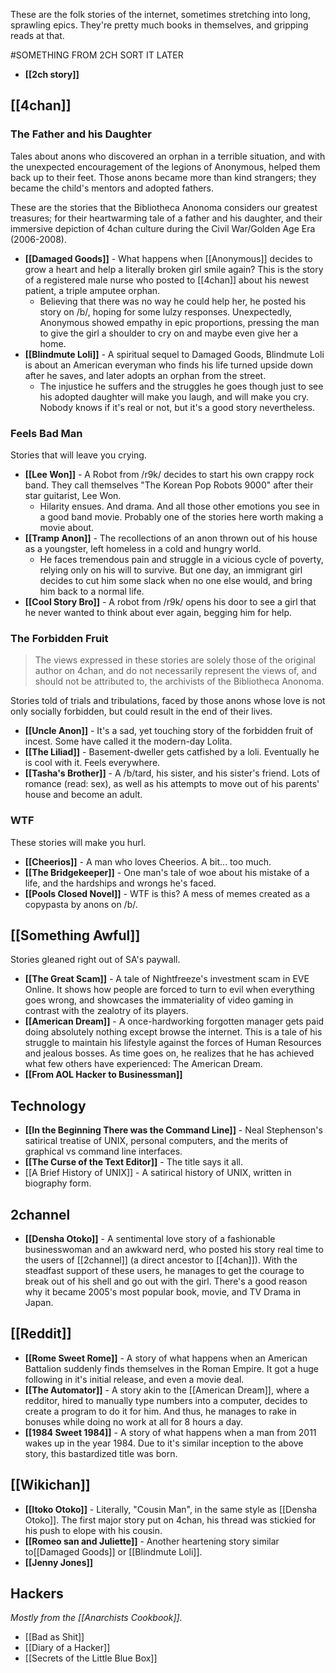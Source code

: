 These are the folk stories of the internet, sometimes stretching into long, sprawling epics. They're pretty much books in themselves, and gripping reads at that.

#SOMETHING FROM 2CH SORT IT LATER
* **[[2ch story]]**

## [[4chan]]
### The Father and his Daughter

Tales about anons who discovered an orphan in a terrible situation, and with the unexpected encouragement of the legions of Anonymous, helped them back up to their feet. Those anons became more than kind strangers; they became the child's mentors and adopted fathers.

These are the stories that the Bibliotheca Anonoma considers our greatest treasures; for their heartwarming tale of a father and his daughter, and their immersive depiction of 4chan culture during the Civil War/Golden Age Era (2006-2008).

* **[[Damaged Goods]]** - What happens when [[Anonymous]] decides to grow a heart and help a literally broken girl smile again? This is the story of a registered male nurse who posted to [[4chan]] about his newest patient, a triple amputee orphan. 
  * Believing that there was no way he could help her, he posted his story on /b/, hoping for some lulzy responses. Unexpectedly, Anonymous showed empathy in epic proportions, pressing the man to give the girl a shoulder to cry on and maybe even give her a home.
* **[[Blindmute Loli]]** - A spiritual sequel to Damaged Goods, Blindmute Loli is about an American everyman who finds his life turned upside down after he saves, and later adopts an orphan from the street. 
  * The injustice he suffers and the struggles he goes though just to see his adopted daughter will make you laugh, and will make you cry. Nobody knows if it's real or not, but it's a good story nevertheless.

### Feels Bad Man

Stories that will leave you crying.

* **[[Lee Won]]** - A Robot from /r9k/ decides to start his own crappy rock band. They call themselves "The Korean Pop Robots 9000" after their star guitarist, Lee Won. 
  * Hilarity ensues. And drama. And all those other emotions you see in a good band movie. Probably one of the stories here worth making a movie about.
* **[[Tramp Anon]]** - The recollections of an anon thrown out of his house as a youngster, left homeless in a cold and hungry world.
  * He faces tremendous pain and struggle in a vicious cycle of poverty, relying only on his will to survive. But one day, an immigrant girl decides to cut him some slack when no one else would, and bring him back to a normal life.
* **[[Cool Story Bro]]** - A robot from /r9k/ opens his door to see a girl that he never wanted to think about ever again, begging him for help.

### The Forbidden Fruit

> The views expressed in these stories are solely those of the original author on 4chan, and do not necessarily represent the views of, and should not be attributed to, the archivists of the Bibliotheca Anonoma.

Stories told of trials and tribulations, faced by those anons whose love is not only socially forbidden, but could result in the end of their lives.

* **[[Uncle Anon]]** - It's a sad, yet touching story of the forbidden fruit of incest. Some have called it the modern-day Lolita.
* **[[The Liliad]]** - Basement-dweller gets catfished by a loli.  Eventually he is cool with it.  Feels everywhere.
* **[[Tasha's Brother]]** - A /b/tard, his sister, and his sister's friend. Lots of romance (read: sex), as well as his attempts to move out of his parents' house and become an adult.

### WTF

These stories will make you hurl.

* **[[Cheerios]]** - A man who loves Cheerios. A bit... too much.
* **[[The Bridgekeeper]]** - One man's tale of woe about his mistake of a life, and the hardships and wrongs he's faced.
* **[[Pools Closed Novel]]** - WTF is this? A mess of memes created as a copypasta by anons on /b/.

## [[Something Awful]]

Stories gleaned right out of SA's paywall.

* **[[The Great Scam]]** - A tale of Nightfreeze's investment scam in EVE Online. It shows how people are forced to turn to evil when everything goes wrong, and showcases the immateriality of video gaming in contrast with the zealotry of its players.
* **[[American Dream]]** - A once-hardworking forgotten manager gets paid doing absolutely nothing except browse the internet. This is a tale of his struggle to maintain his lifestyle against the forces of Human Resources  and jealous bosses. As time goes on, he realizes that he has achieved what few others have experienced: The American Dream.
* **[[From AOL Hacker to Businessman]]**

## Technology

* **[[In the Beginning There was the Command Line]]** - Neal Stephenson's satirical treatise of UNIX, personal computers, and the merits of graphical vs command line interfaces.
* **[[The Curse of the Text Editor]]** - The title says it all.
* [[A Brief History of UNIX]] - A satirical history of UNIX, written in biography form.

## 2channel

* **[[Densha Otoko]]** - A sentimental love story of a fashionable businesswoman and an awkward nerd, who posted his story real time to the users of [[2channel]] (a direct ancestor to [[4chan]]). With the steadfast support of these users, he manages to get the courage to break out of his shell and go out with the girl. There's a good reason why it became 2005's most popular book, movie, and TV Drama in Japan.

## [[Reddit]]

* **[[Rome Sweet Rome]]** - A story of what happens when an American Battalion suddenly finds themselves in the Roman Empire. It got a huge following in it's initial release, and even a movie deal.
* **[[The Automator]]** - A story akin to the [[American Dream]], where a redditor, hired to manually type numbers into a computer, decides to create a program to do it for him. And thus, he manages to rake in bonuses while doing no work at all for 8 hours a day.
* **[[1984 Sweet 1984]]** - A story of what happens when a man from 2011 wakes up in the year 1984. Due to it's similar inception to the above story, this bastardized title was born.

## [[Wikichan]]

* **[[Itoko Otoko]]** - Literally, "Cousin Man", in the same style as [[Densha Otoko]]. The first major story put on 4chan, his thread was stickied for his push to elope with his cousin.
* **[[Romeo san and Juliette]]** - Another heartening story similar to[[Damaged Goods]] or [[Blindmute Loli]].
* **[[Jenny Jones]]**

## Hackers

_Mostly from the [[Anarchists Cookbook]]._

* [[Bad as Shit]]
* [[Diary of a Hacker]]
* [[Secrets of the Little Blue Box]]

